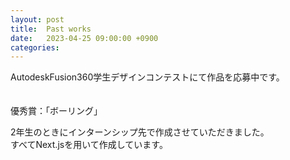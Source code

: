 ```yaml
---
layout: post
title:  Past works
date:   2023-04-25 09:00:00 +0900
categories:
---
```

AutodeskFusion360学生デザインコンテストにて作品を応募中です。<br/>
<br/>
<br/>
優秀賞：「ボーリング」<br/>



2年生のときにインターンシップ先で作成させていただきました。<br/>
すべてNext.jsを用いて作成しています。<br/>


